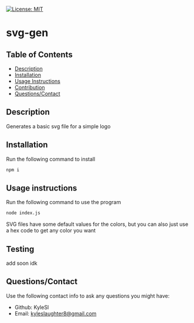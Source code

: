 [![License: MIT](https://img.shields.io/badge/License-MIT-yellow.svg)](https://opensource.org/licenses/MIT)
# svg-gen

## Table of Contents

  - [Description](#description)
  - [Installation](#installation)
  - [Usage Instructions](#usage-instructions)
  - [Contribution](#contribution)
  - [Questions/Contact](#questionscontact)

## Description
Generates a basic svg file for a simple logo
## Installation

Run the following command to install
```bash
npm i
```

## Usage instructions

Run the following command to use the program
```bash
node index.js
```
SVG files have some default values for the colors, but you can also just use a hex code to get any color you want
## Testing
  add soon idk
<!-- ## Contribution -->

## Questions/Contact

Use the following contact info to ask any questions you might have:
  - Github: KyleSl
  - Email: kyleslaughter8@gmail.com